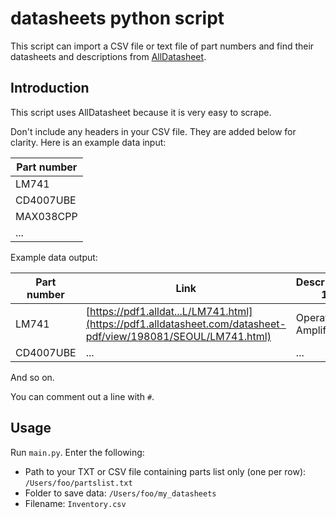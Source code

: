 # datasheets python script
This script can import a CSV file or text file of part numbers and find their datasheets and descriptions from [AllDatasheet](https://www.alldatasheet.com).

## Introduction
This script uses AllDatasheet because it is very easy to scrape.

Don't include any headers in your CSV file. They are added below for clarity. Here is an example data input:

| Part number |
|-------------|
| LM741       |
| CD4007UBE   |
| MAX038CPP   |
| ...         |

Example data output:

| Part number | Link                                                                                                           | Description 1         | Description 2                | Description 3 |
|-------------|----------------------------------------------------------------------------------------------------------------|-----------------------|------------------------------|---------------|
| LM741       | [https://pdf1.alldat...L/LM741.html](https://pdf1.alldatasheet.com/datasheet-pdf/view/198081/SEOUL/LM741.html) | Operational Amplifier | Single Operational Amplifier | ...           |
| CD4007UBE   | ...                                                                                                            | ...                   | ...                          | ...           |

And so on.

You can comment out a line with `#`.

## Usage
Run `main.py`. Enter the following:
- Path to your TXT or CSV file containing parts list only (one per row): `/Users/foo/partslist.txt`
- Folder to save data: `/Users/foo/my_datasheets`
- Filename: `Inventory.csv`
